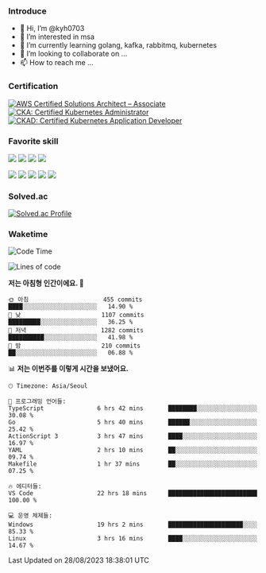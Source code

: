 ### Introduce

<!---
kyh0703/kyh0703 is a ✨ special ✨ repository because its `README.md` (this file) appears on your GitHub profile.
You can click the Preview link to take a look at your changes.
--->

- 👋 Hi, I’m @kyh0703
- 👀 I’m interested in msa
- 🌱 I’m currently learning golang, kafka, rabbitmq, kubernetes
- 💞️ I’m looking to collaborate on ...
- 📫 How to reach me ...

### Certification

<!--START_SECTION:badges-->
[![AWS Certified Solutions Architect – Associate](https://images.credly.com/size/110x110/images/0e284c3f-5164-4b21-8660-0d84737941bc/image.png)](http://www.credly.com/badges/09892086-1381-46b2-bf2d-b67c96fef65f "AWS Certified Solutions Architect – Associate")
[![CKA: Certified Kubernetes Administrator](https://images.credly.com/size/110x110/images/8b8ed108-e77d-4396-ac59-2504583b9d54/cka_from_cncfsite__281_29.png)](http://www.credly.com/badges/fdcd089e-c598-4c77-8383-73de53513b4b "CKA: Certified Kubernetes Administrator")
[![CKAD: Certified Kubernetes Application Developer](https://images.credly.com/size/110x110/images/f88d800c-5261-45c6-9515-0458e31c3e16/ckad_from_cncfsite.png)](http://www.credly.com/badges/d01db81e-fc4f-489b-bd4f-3439d9fe33aa "CKAD: Certified Kubernetes Application Developer")
<!--END_SECTION:badges-->

### Favorite skill

<img src="https://img.shields.io/badge/C-000000?style=flat&logo=c&logoColor=A8B9CC" /> <img src="https://img.shields.io/badge/C++-000000?style=flat&logo=c%2B%2B&logoColor=00599C" /> <img src="https://img.shields.io/badge/Go-000000?style=flat&logo=go&logoColor=00ADD8" /> <img src="https://img.shields.io/badge/nodejs-000000?style=flat&logo=node.js&logoColor=A8B9CC" />

<img src="https://img.shields.io/badge/Docker-000000?style=flat&logo=docker&logoColor=2496ED"/> <img src="https://img.shields.io/badge/Kubernetes-000000?style=flat&logo=kubernetes&logoColor=326CE5"/> <img src="https://img.shields.io/badge/rancher-000000?style=flat&logo=rancher&logoColor=0075A8"/> <img src="https://img.shields.io/badge/harbor-000000?style=flat&logo=harbor&logoColor=60B932"/> <img src="https://img.shields.io/badge/ceph-000000?style=flat&logo=ceph&logoColor=EF5C55"/>

### Solved.ac

[![Solved.ac Profile](http://mazassumnida.wtf/api/generate_badge?boj=kyh0703)](https://solved.ac/kyh0703)

### Waketime

<!--START_SECTION:waka-->
![Code Time](http://img.shields.io/badge/Code%20Time-2%2C273%20hrs%2024%20mins-blue)

![Lines of code](https://img.shields.io/badge/%EC%A0%80%EB%8A%94%20%EC%97%AC%ED%83%9C%EA%B9%8C%EC%A7%80%20-7.2%20million%20%EC%A4%84%EC%9D%98%20%EC%BD%94%EB%93%9C%EB%A5%BC%20%EC%9E%91%EC%84%B1%ED%96%88%EC%96%B4%EC%9A%94.-blue)

**저는 아침형 인간이에요. 🐤** 

```text
🌞 아침                     455 commits         ████░░░░░░░░░░░░░░░░░░░░░   14.90 % 
🌆 낮　                     1107 commits        █████████░░░░░░░░░░░░░░░░   36.25 % 
🌃 저녁                     1282 commits        ██████████░░░░░░░░░░░░░░░   41.98 % 
🌙 밤　                     210 commits         ██░░░░░░░░░░░░░░░░░░░░░░░   06.88 % 
```


📊 **저는 이번주를 이렇게 시간을 보냈어요.** 

```text
🕑︎ Timezone: Asia/Seoul

💬 프로그래밍 언어들: 
TypeScript               6 hrs 42 mins       ████████░░░░░░░░░░░░░░░░░   30.08 % 
Go                       5 hrs 40 mins       ██████░░░░░░░░░░░░░░░░░░░   25.42 % 
ActionScript 3           3 hrs 47 mins       ████░░░░░░░░░░░░░░░░░░░░░   16.97 % 
YAML                     2 hrs 10 mins       ██░░░░░░░░░░░░░░░░░░░░░░░   09.74 % 
Makefile                 1 hr 37 mins        ██░░░░░░░░░░░░░░░░░░░░░░░   07.25 % 

🔥 에디터들: 
VS Code                  22 hrs 18 mins      █████████████████████████   100.00 % 

💻 운영 체제들: 
Windows                  19 hrs 2 mins       █████████████████████░░░░   85.33 % 
Linux                    3 hrs 16 mins       ████░░░░░░░░░░░░░░░░░░░░░   14.67 % 
```


 Last Updated on 28/08/2023 18:38:01 UTC
<!--END_SECTION:waka-->

